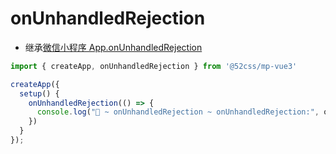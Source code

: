 # onUnhandledRejection

* 继承[微信小程序 App.onUnhandledRejection](https://developers.weixin.qq.com/miniprogram/dev/reference/api/App.html#onUnhandledRejection)

```ts
import { createApp, onUnhandledRejection } from '@52css/mp-vue3'

createApp({
  setup() {
    onUnhandledRejection(() => {
      console.log("🚀 ~ onUnhandledRejection ~ onUnhandledRejection:", onUnhandledRejection)
    })
  }
});
  ```